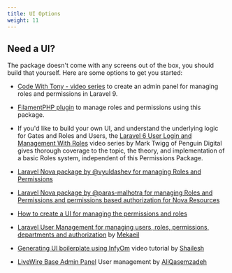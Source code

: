 ```yaml
---
title: UI Options
weight: 11
---
```


## Need a UI?

The package doesn't come with any screens out of the box, you should build that yourself. Here are some options to get you started:

- [Code With Tony - video series](https://www.youtube.com/watch?v=lGfV1ddMhHA) to create an admin panel for managing roles and permissions in Laravel 9.

- [FilamentPHP plugin](https://filamentphp.com/plugins/tharinda-rodrigo-spatie-roles-permissions) to manage roles and permissions using this package. 

- If you'd like to build your own UI, and understand the underlying logic for Gates and Roles and Users, the [Laravel 6  User Login and Management With Roles](https://www.youtube.com/watch?v=7PpJsho5aak&list=PLxFwlLOncxFLazmEPiB4N0iYc3Dwst6m4) video series by Mark Twigg of Penguin Digital gives thorough coverage to the topic, the theory, and implementation of a basic Roles system, independent of this Permissions Package.

- [Laravel Nova package by @vyuldashev for managing Roles and Permissions](https://github.com/vyuldashev/nova-permission)

- [Laravel Nova package by @paras-malhotra for managing Roles and Permissions and permissions based authorization for Nova Resources](https://github.com/insenseanalytics/laravel-nova-permission)

- [How to create a UI for managing the permissions and roles](http://www.qcode.in/easy-roles-and-permissions-in-laravel-5-4/)

- [Laravel User Management for managing users, roles, permissions, departments and authorization](https://github.com/Mekaeil/LaravelUserManagement) by [Mekaeil](https://github.com/Mekaeil)

- [Generating UI boilerplate using InfyOm](https://youtu.be/hlGu2pa1bdU) video tutorial by [Shailesh](https://github.com/shailesh-ladumor)


- [LiveWire Base Admin Panel](https://github.com/aliqasemzadeh/bap) User management by [AliQasemzadeh](https://github.com/aliqasemzadeh)
